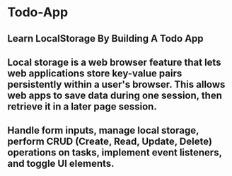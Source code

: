 # Todo-App
## Learn LocalStorage By Building A Todo App

## Local storage is a web browser feature that lets web applications store key-value pairs persistently within a user's browser. This allows web apps to save data during one session, then retrieve it in a later page session.

## Handle form inputs, manage local storage, perform CRUD (Create, Read, Update, Delete) operations on tasks, implement event listeners, and toggle UI elements.
